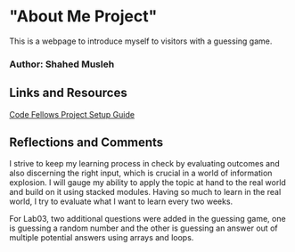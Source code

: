 # "About Me Project"

This is a webpage to introduce myself to visitors with a guessing game.

### Author: Shahed Musleh

## Links and Resources

[Code Fellows Project Setup Guide](https://codefellows.github.io/code-201-guide/curriculum/class-02/project_setup)

## Reflections and Comments

I strive to keep my learning process in check by evaluating outcomes and also discerning the right input, which is crucial in a world of information explosion. I will gauge my ability to apply the topic at hand to the real world and build on it using stacked modules. Having so much to learn in the real world, I try to evaluate what I want to learn every two weeks.

For Lab03, two additional questions were added in the guessing game, one is guessing a random number and the other is guessing an answer out of multiple potential answers using arrays and loops. 
